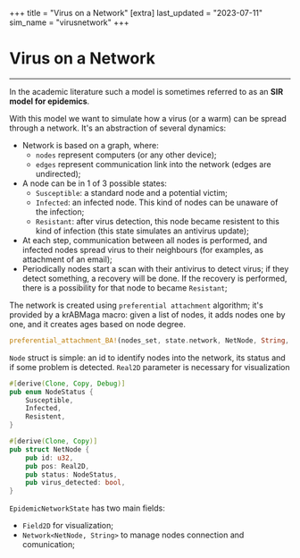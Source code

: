 +++
title = "Virus on a Network"
[extra]
last_updated = "2023-07-11"
sim_name = "virusnetwork"
+++

# Virus on a Network

---
In the academic literature such a model is sometimes referred to as an **SIR model for epidemics**.

With this model we want to simulate how a virus (or a warm) can be spread through a network. It's an abstraction of several dynamics:
- Network is based on a graph, where:
  - `nodes` represent computers (or any other device);
  - `edges` represent communication link into the network (edges are undirected);
- A node can be in 1 of 3 possible states:
  - `Susceptible`: a standard node and a potential victim;
  - `Infected`: an infected node. This kind of nodes can be unaware of the infection;
  - `Resistant`: after virus detection, this node became resistent to this kind of infection (this state simulates an antivirus update);
- At each step, communication between all nodes is performed, and infected nodes spread virus to their neighbours (for examples, as attachment of an email);
- Periodically nodes start a scan with their antivirus to detect virus; if they detect something, a recovery will be done. If the recovery is performed, there is a possibility for that node to became `Resistant`;

The network is created using `preferential attachment` algorithm; it's provided by a krABMaga macro: given a list of nodes, it adds nodes one by one, and it creates ages based on node degree.
```rs
preferential_attachment_BA!(nodes_set, state.network, NetNode, String, INIT_EDGE);
```


`Node` struct is simple: an id to identify nodes into the network, its status and if some problem is detected.
`Real2D` parameter is necessary for visualization

```rs
#[derive(Clone, Copy, Debug)]
pub enum NodeStatus {
    Susceptible,
    Infected,
    Resistent,
}

#[derive(Clone, Copy)]
pub struct NetNode {
    pub id: u32,
    pub pos: Real2D,
    pub status: NodeStatus,
    pub virus_detected: bool,
}
```

`EpidemicNetworkState` has two main fields:
- `Field2D` for visualization;
- `Network<NetNode, String>` to manage nodes connection and comunication;
